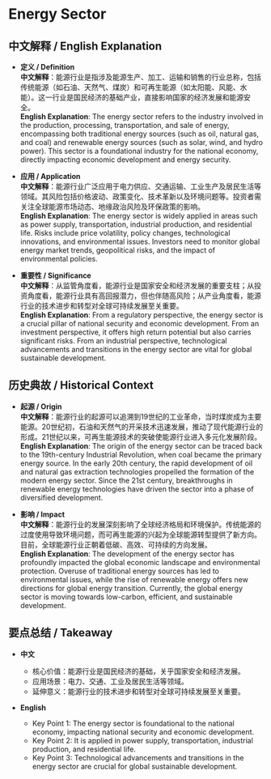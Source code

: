# Energy Sector

## 中文解释 / English Explanation

* **定义 / Definition**  
  **中文解释**：能源行业是指涉及能源生产、加工、运输和销售的行业总称，包括传统能源（如石油、天然气、煤炭）和可再生能源（如太阳能、风能、水能）。这一行业是国民经济的基础产业，直接影响国家的经济发展和能源安全。  
  **English Explanation**: The energy sector refers to the industry involved in the production, processing, transportation, and sale of energy, encompassing both traditional energy sources (such as oil, natural gas, and coal) and renewable energy sources (such as solar, wind, and hydro power). This sector is a foundational industry for the national economy, directly impacting economic development and energy security.

* **应用 / Application**  
  **中文解释**：能源行业广泛应用于电力供应、交通运输、工业生产及居民生活等领域。其风险包括价格波动、政策变化、技术革新以及环境问题等。投资者需关注全球能源市场动态、地缘政治风险及环保政策的影响。  
  **English Explanation**: The energy sector is widely applied in areas such as power supply, transportation, industrial production, and residential life. Risks include price volatility, policy changes, technological innovations, and environmental issues. Investors need to monitor global energy market trends, geopolitical risks, and the impact of environmental policies.

* **重要性 / Significance**  
  **中文解释**：从监管角度看，能源行业是国家安全和经济发展的重要支柱；从投资角度看，能源行业具有高回报潜力，但也伴随高风险；从产业角度看，能源行业的技术进步和转型对全球可持续发展至关重要。  
  **English Explanation**: From a regulatory perspective, the energy sector is a crucial pillar of national security and economic development. From an investment perspective, it offers high return potential but also carries significant risks. From an industrial perspective, technological advancements and transitions in the energy sector are vital for global sustainable development.

## 历史典故 / Historical Context

* **起源 / Origin**  
  **中文解释**：能源行业的起源可以追溯到19世纪的工业革命，当时煤炭成为主要能源。20世纪初，石油和天然气的开采技术迅速发展，推动了现代能源行业的形成。21世纪以来，可再生能源技术的突破使能源行业进入多元化发展阶段。  
  **English Explanation**: The origin of the energy sector can be traced back to the 19th-century Industrial Revolution, when coal became the primary energy source. In the early 20th century, the rapid development of oil and natural gas extraction technologies propelled the formation of the modern energy sector. Since the 21st century, breakthroughs in renewable energy technologies have driven the sector into a phase of diversified development.

* **影响 / Impact**  
  **中文解释**：能源行业的发展深刻影响了全球经济格局和环境保护。传统能源的过度使用导致环境问题，而可再生能源的兴起为全球能源转型提供了新方向。目前，全球能源行业正朝着低碳、高效、可持续的方向发展。  
  **English Explanation**: The development of the energy sector has profoundly impacted the global economic landscape and environmental protection. Overuse of traditional energy sources has led to environmental issues, while the rise of renewable energy offers new directions for global energy transition. Currently, the global energy sector is moving towards low-carbon, efficient, and sustainable development.

## 要点总结 / Takeaway

* **中文**  
  - 核心价值：能源行业是国民经济的基础，关乎国家安全和经济发展。  
  - 应用场景：电力、交通、工业及居民生活等领域。  
  - 延伸意义：能源行业的技术进步和转型对全球可持续发展至关重要。  

* **English**  
  - Key Point 1: The energy sector is foundational to the national economy, impacting national security and economic development.  
  - Key Point 2: It is applied in power supply, transportation, industrial production, and residential life.  
  - Key Point 3: Technological advancements and transitions in the energy sector are crucial for global sustainable development.